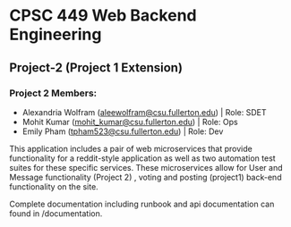 
# CPSC 449 Web Backend Engineering
## Project-2 (Project 1 Extension)
### Project 2 Members:
* Alexandria Wolfram (aleewolfram@csu.fullerton.edu) | Role: SDET
* Mohit Kumar (mohit_kumar@csu.fullerton.edu) | Role: Ops
* Emily Pham (tpham523@csu.fullerton.edu) | Role: Dev

This application includes a pair of web microservices that provide functionality for a reddit-style application as well as two automation test suites for these specific services. These microservices allow for User and Message functionality (Project 2) , voting and posting (project1) back-end functionality on the site. 

Complete documentation including runbook and api documentation can found in /documentation. 
